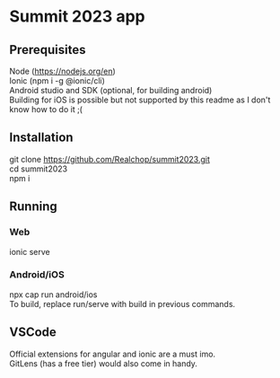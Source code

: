 # Summit 2023 app

## Prerequisites
Node (https://nodejs.org/en)    
Ionic (npm i -g @ionic/cli)      
Android studio and SDK (optional, for building android)     
Building for iOS is possible but not supported by this readme as I don't know how to do it ;(

## Installation
git clone https://github.com/Realchop/summit2023.git  
cd summit2023  
npm i

## Running
### Web
ionic serve
### Android/iOS 
npx cap run android/ios  
To build, replace run/serve with build in previous commands.

## VSCode
Official extensions for angular and ionic are a must imo.  
GitLens (has a free tier) would also come in handy.
